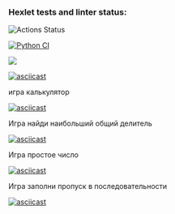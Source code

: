 ### Hexlet tests and linter status:
![Actions Status](https://github.com/Barzabel/python-project-lvl1/workflows/hexlet-check/badge.svg)

[![Python CI](https://github.com/Barzabel/python-project-lvl1/actions/workflows/check-linter.yml/badge.svg)](https://github.com/Barzabel/python-project-lvl1/actions/workflows/check-linter.yml)

<a href="https://codeclimate.com/github/codeclimate/codeclimate/maintainability"><img src="https://api.codeclimate.com/v1/badges/a99a88d28ad37a79dbf6/maintainability" /></a>


[![asciicast](https://asciinema.org/a/438596.png)](https://asciinema.org/a/438596)


игра калькулятор

[![asciicast](https://asciinema.org/a/439001.png)](https://asciinema.org/a/439001)

Игра найди наибольший общий делитель

[![asciicast](https://asciinema.org/a/439011.png)](https://asciinema.org/a/439011)


Игра простое число

[![asciicast](https://asciinema.org/a/439492.png)](https://asciinema.org/a/439492)

Игра заполни пропуск в последовательности

[![asciicast](https://asciinema.org/a/439094.png)](https://asciinema.org/a/439094)

